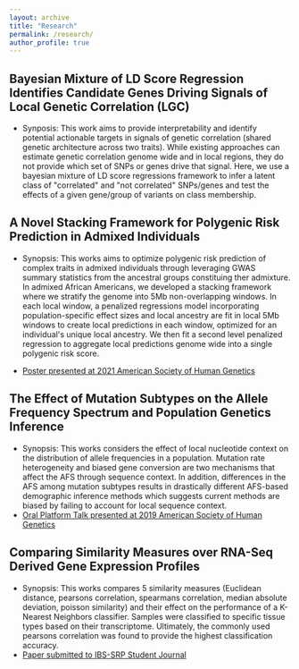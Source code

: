 ```yaml
---
layout: archive
title: "Research"
permalink: /research/
author_profile: true
---
```


## Bayesian Mixture of LD Score Regression Identifies Candidate Genes Driving Signals of Local Genetic Correlation (LGC)
* Synposis: This work aims to provide interpretability and identify potential actionable targets in signals of genetic correlation (shared genetic architecture across two traits). While existing approaches can estimate genetic correlation genome wide and in local regions, they do not provide which set of SNPs or genes drive that signal. Here, we use a bayesian mixture of LD score regressions framework to infer a latent class of "correlated" and "not correlated" SNPs/genes and test the effects of a given gene/group of variants on class membership. 
 
## A Novel Stacking Framework for Polygenic Risk Prediction in Admixed Individuals  
* Synopsis: This works aims to optimize polygenic risk prediction of complex traits in admixed individuals through leveraging GWAS summary statistics from the ancestral groups constituing ther admixture. In admixed African Americans, we developed a stacking framework where we stratify the genome into 5Mb non-overlapping windows. In each local window, a penalized regressions model incorporating population-specific effect sizes and local ancestry are fit in local 5Mb windows to create local predictions in each window, optimized for an individual's unique local ancestry. We then fit a second level penalized regression to aggregate local predictions genome wide into a single polygenic risk score.  

* [Poster presented at 2021 American Society of Human Genetics](https://github.com/kliao12/kliao12.github.io/blob/master/files/ASHG%202021%20Final.pptx)
  
## The Effect of Mutation Subtypes on the Allele Frequency Spectrum and Population Genetics Inference  
* Synopsis: This works considers the effect of local nucleotide context on the distribution of allele frequencies in a population. Mutation rate heterogeneity and biased gene conversion are two mechanisms that affect the AFS through sequence context. In addition, differences in the AFS among mutation subtypes results in drastically different AFS-based demographic inference methods which suggests current methods are biased by failing to account for local sequence context.
* [Oral Platform Talk presented at 2019 American Society of Human Genetics](https://github.com/kliao12/kliao12.github.io/blob/master/files/2019%20MSSISS%20Poster_Kevin%20Liao%20(2020_02_29%2001_13_00%20UTC).pdf)
  
## Comparing Similarity Measures over RNA-Seq Derived Gene Expression Profiles
*  Synopsis: This works compares 5 similarity measures (Euclidean distance, pearsons correlation, spearmans correlation, median absolute deviation, poisson similarity) and their effect on the performance of a K-Nearest Neighbors classifier. Samples were classified to specific tissue types based on their transcriptome. Ultimately, the commonly used pearsons correlation was found to provide the highest classification accuracy. 
* [Paper submitted to IBS-SRP Student Journal](https://github.com/kliao12/kliao12.github.io/blob/master/files/Kevin%20Liao%20Final%20Paper.pdf)
